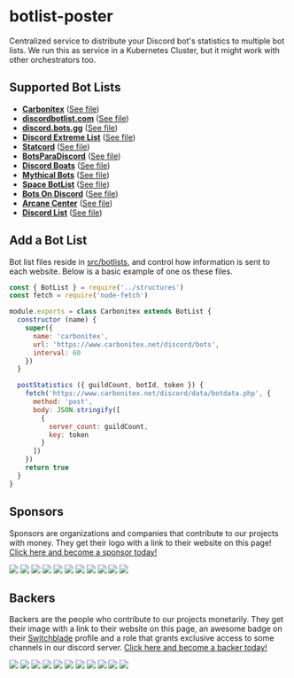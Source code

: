 # botlist-poster
Centralized service to distribute your Discord bot's statistics to multiple bot lists. We run this as service in a Kubernetes Cluster, but it might work with other orchestrators too.

## Supported Bot Lists
- **[Carbonitex](https://www.carbonitex.net/discord/bots)** ([See file](src/botlists/Carbonitex.js))
- **[discordbotlist.com](https://discordbotlist.com/)** ([See file](src/botlists/DiscordBotListCOM.js))
- **[discord.bots.gg](https://discord.bots.gg/)** ([See file](src/botlists/DiscordBotsGG.js))
- **[Discord Extreme List](https://discordextremelist.xyz/)** ([See file](src/botlists/DiscordExtremeList.js))
- **[Statcord](https://statcord.com/)** ([See file](src/botlists/Statcord.js))
- **[BotsParaDiscord](https://botsparadiscord.com/)** ([See file](src/botlists/BotsParaDiscord.js))
- **[Discord Boats](https://discord.boats/)** ([See file](src/botlists/DiscordBoats.js))
- **[Mythical Bots](https://mythicalbots.xyz/)** ([See file](src/botlists/MythicalBots.js))
- **[Space BotList](https://space-bot-list.org/)** ([See file](src/botlists/SpaceBotList.js))
- **[Bots On Discord](https://bots.ondiscord.xyz/)** ([See file](src/botlists/BotsOnDiscord.js))
- **[Arcane Center](https://arcane-center.xyz/)** ([See file](src/botlists/ArcaneCenter.js))
- **[Discord List](https://discordlist.co/)** ([See file](src/botlists/DiscordList.js))


## Add a Bot List
Bot list files reside in [src/botlists](src/botlists), and control how information is sent to each website. Below is a basic example of one os these files.

```js
const { BotList } = require('../structures')
const fetch = require('node-fetch')

module.exports = class Carbonitex extends BotList {
  constructor (name) {
    super({
      name: 'carbonitex',
      url: 'https://www.carbonitex.net/discord/bots',
      interval: 60
    })
  }

  postStatistics ({ guildCount, botId, token }) {
    fetch('https://www.carbonitex.net/discord/data/botdata.php', {
      method: 'post',
      body: JSON.stringify([
        {
          server_count: guildCount,
          key: token
        }
      ])
    })
    return true
  }
}
```

## Sponsors

Sponsors are organizations and companies that contribute to our projects with money. They get their logo with a link to their website on this page! [Click here and become a sponsor today!]([sponsors-url])

<a href="https://opencollective.com/switchblade/sponsor/0/website?requireActive=false" target="_blank"><img src="https://opencollective.com/switchblade/sponsor/0/avatar.svg?requireActive=false"></a>
<a href="https://opencollective.com/switchblade/sponsor/1/website?requireActive=false" target="_blank"><img src="https://opencollective.com/switchblade/sponsor/1/avatar.svg?requireActive=false"></a>
<a href="https://opencollective.com/switchblade/sponsor/2/website?requireActive=false" target="_blank"><img src="https://opencollective.com/switchblade/sponsor/2/avatar.svg?requireActive=false"></a>
<a href="https://opencollective.com/switchblade/sponsor/3/website?requireActive=false" target="_blank"><img src="https://opencollective.com/switchblade/sponsor/3/avatar.svg?requireActive=false"></a>
<a href="https://opencollective.com/switchblade/sponsor/4/website?requireActive=false" target="_blank"><img src="https://opencollective.com/switchblade/sponsor/4/avatar.svg?requireActive=false"></a>
<a href="https://opencollective.com/switchblade/sponsor/5/website?requireActive=false" target="_blank"><img src="https://opencollective.com/switchblade/sponsor/5/avatar.svg?requireActive=false"></a>
<a href="https://opencollective.com/switchblade/sponsor/6/website?requireActive=false" target="_blank"><img src="https://opencollective.com/switchblade/sponsor/6/avatar.svg?requireActive=false"></a>
<a href="https://opencollective.com/switchblade/sponsor/7/website?requireActive=false" target="_blank"><img src="https://opencollective.com/switchblade/sponsor/7/avatar.svg?requireActive=false"></a>
<a href="https://opencollective.com/switchblade/sponsor/8/website?requireActive=false" target="_blank"><img src="https://opencollective.com/switchblade/sponsor/8/avatar.svg?requireActive=false"></a>
<a href="https://opencollective.com/switchblade/sponsor/9/website?requireActive=false" target="_blank"><img src="https://opencollective.com/switchblade/sponsor/9/avatar.svg?requireActive=false"></a>
<a href="https://opencollective.com/switchblade/sponsor/10/website?requireActive=false" target="_blank"><img src="https://opencollective.com/switchblade/sponsor/10/avatar.svg?requireActive=false"></a>

## Backers

Backers are the people who contribute to our projects monetarily. They get their image with a link to their website on this page, an awesome badge on their [Switchblade](http://switchblade.xyz/) profile and a role that grants exclusive access to some channels in our discord server. [Click here and become a backer today!]([backers-url])

<a href="https://opencollective.com/switchblade/backer/0/website?requireActive=false" target="_blank"><img src="https://opencollective.com/switchblade/backer/0/avatar.svg?requireActive=false"></a>
<a href="https://opencollective.com/switchblade/backer/1/website?requireActive=false" target="_blank"><img src="https://opencollective.com/switchblade/backer/1/avatar.svg?requireActive=false"></a>
<a href="https://opencollective.com/switchblade/backer/2/website?requireActive=false" target="_blank"><img src="https://opencollective.com/switchblade/backer/2/avatar.svg?requireActive=false"></a>
<a href="https://opencollective.com/switchblade/backer/3/website?requireActive=false" target="_blank"><img src="https://opencollective.com/switchblade/backer/3/avatar.svg?requireActive=false"></a>
<a href="https://opencollective.com/switchblade/backer/4/website?requireActive=false" target="_blank"><img src="https://opencollective.com/switchblade/backer/4/avatar.svg?requireActive=false"></a>
<a href="https://opencollective.com/switchblade/backer/5/website?requireActive=false" target="_blank"><img src="https://opencollective.com/switchblade/backer/5/avatar.svg?requireActive=false&a=1"></a>
<a href="https://opencollective.com/switchblade/backer/6/website?requireActive=false" target="_blank"><img src="https://opencollective.com/switchblade/backer/6/avatar.svg?requireActive=false"></a>
<a href="https://opencollective.com/switchblade/backer/7/website?requireActive=false" target="_blank"><img src="https://opencollective.com/switchblade/backer/7/avatar.svg?requireActive=false"></a>
<a href="https://opencollective.com/switchblade/backer/8/website?requireActive=false" target="_blank"><img src="https://opencollective.com/switchblade/backer/8/avatar.svg?requireActive=false"></a>
<a href="https://opencollective.com/switchblade/backer/9/website?requireActive=false" target="_blank"><img src="https://opencollective.com/switchblade/backer/9/avatar.svg?requireActive=false"></a>
<a href="https://opencollective.com/switchblade/backer/10/website?requireActive=false" target="_blank"><img src="https://opencollective.com/switchblade/backer/10/avatar.svg?requireActive=false"></a>